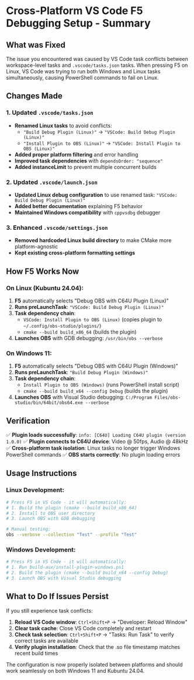 # Cross-Platform VS Code F5 Debugging Setup - Summary

## What was Fixed

The issue you encountered was caused by VS Code task conflicts between workspace-level tasks and `.vscode/tasks.json` tasks. When pressing F5 on Linux, VS Code was trying to run both Windows and Linux tasks simultaneously, causing PowerShell commands to fail on Linux.

## Changes Made

### 1. Updated `.vscode/tasks.json`
- **Renamed Linux tasks** to avoid conflicts:
  - `"Build Debug Plugin (Linux)"` → `"VSCode: Build Debug Plugin (Linux)"`
  - `"Install Plugin to OBS (Linux)"` → `"VSCode: Install Plugin to OBS (Linux)"`
- **Added proper platform filtering** and error handling
- **Improved task dependencies** with `dependsOrder: "sequence"`
- **Added instanceLimit** to prevent multiple concurrent builds

### 2. Updated `.vscode/launch.json`
- **Updated Linux debug configuration** to use renamed task: `"VSCode: Build Debug Plugin (Linux)"`
- **Added better documentation** explaining F5 behavior
- **Maintained Windows compatibility** with `cppvsdbg` debugger

### 3. Enhanced `.vscode/settings.json`
- **Removed hardcoded Linux build directory** to make CMake more platform-agnostic
- **Kept existing cross-platform formatting settings**

## How F5 Works Now

### On Linux (Kubuntu 24.04):
1. **F5** automatically selects "Debug OBS with C64U Plugin (Linux)"
2. **Runs preLaunchTask**: `"VSCode: Build Debug Plugin (Linux)"`
3. **Task dependency chain**:
   - `VSCode: Install Plugin to OBS (Linux)` (copies plugin to `~/.config/obs-studio/plugins/`)
   - `cmake --build build_x86_64` (builds the plugin)
4. **Launches OBS** with GDB debugging: `/usr/bin/obs --verbose`

### On Windows 11:
1. **F5** automatically selects "Debug OBS with C64U Plugin (Windows)"
2. **Runs preLaunchTask**: `"Build Debug Plugin (Windows)"`
3. **Task dependency chain**:
   - `Install Plugin to OBS (Windows)` (runs PowerShell install script)
   - `cmake --build build_x64 --config Debug` (builds the plugin)
4. **Launches OBS** with Visual Studio debugging: `C:/Program Files/obs-studio/bin/64bit/obs64.exe --verbose`

## Verification

✅ **Plugin loads successfully**: `info: [C64U] Loading C64U plugin (version 1.0.0)`
✅ **Plugin connects to C64U device**: Video @ 50fps, Audio @ 48kHz
✅ **Cross-platform task isolation**: Linux tasks no longer trigger Windows PowerShell commands
✅ **OBS starts correctly**: No plugin loading errors

## Usage Instructions

### Linux Development:
```bash
# Press F5 in VS Code - it will automatically:
# 1. Build the plugin (cmake --build build_x86_64)
# 2. Install to OBS user directory
# 3. Launch OBS with GDB debugging

# Manual testing:
obs --verbose --collection "Test" --profile "Test"
```

### Windows Development:
```powershell
# Press F5 in VS Code - it will automatically:
# 1. Run build-aux/install-plugin-windows.ps1
# 2. Build the plugin (cmake --build build_x64 --config Debug)
# 3. Launch OBS with Visual Studio debugging
```

## What to Do If Issues Persist

If you still experience task conflicts:

1. **Reload VS Code window**: `Ctrl+Shift+P` → "Developer: Reload Window"
2. **Clear task cache**: Close VS Code completely and restart
3. **Check task selection**: `Ctrl+Shift+P` → "Tasks: Run Task" to verify correct tasks are available
4. **Verify plugin installation**: Check that the .so file timestamp matches recent build times

The configuration is now properly isolated between platforms and should work seamlessly on both Windows 11 and Kubuntu 24.04.
